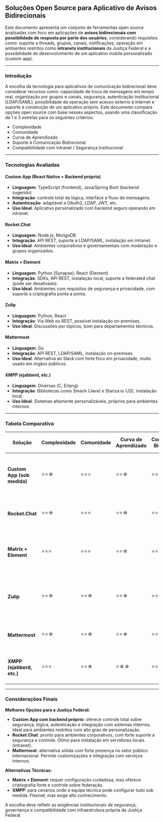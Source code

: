 ## Soluções Open Source para Aplicativo de Avisos Bidirecionais

Este documento apresenta um conjunto de ferramentas open source analisadas com foco em aplicações de **avisos bidirecionais com possibilidade de resposta por parte dos usuários**, considerando requisitos como: suporte a threads, grupos, canais, notificações, operação em ambientes restritos como **intranets institucionais** da Justiça Federal e a possibilidade de desenvolvimento de um aplicativo mobile personalizado (custom app).

---

### Introdução

A escolha da tecnologia para aplicativos de comunicação bidirecional deve considerar recursos como: capacidade de troca de mensagens em tempo real, organização por grupos e canais, segurança, autenticação institucional (LDAP/SAML), possibilidade de operação sem acesso externo à internet e suporte à construção de um aplicativo próprio. Este documento compara opções open source com base nesses aspectos, usando uma classificação de 1 a 3 estrelas para os seguintes critérios:

* Complexidade
* Comunidade
* Curva de Aprendizado
* Suporte à Comunicação Bidirecional
* Compatibilidade com Intranet / Segurança Institucional

---

### Tecnologias Avaliadas

#### Custom App (React Native + Backend próprio)

* **Linguagem**: TypeScript (frontend), Java/Spring Boot (backend sugerido)
* **Integração**: controle total da lógica, interface e fluxo de mensagens.
* **Autenticação**: adaptável a OAuth2, LDAP, JWT, etc.
* **Uso Ideal**: Aplicativo personalizado com backend seguro operando em intranet.

#### Rocket.Chat

* **Linguagem**: Node.js, MongoDB
* **Integração**: API REST, suporte a LDAP/SAML, instalação em intranet.
* **Uso Ideal**: Ambientes corporativos e governamentais com moderação e grupos organizados.

#### Matrix + Element

* **Linguagem**: Python (Synapse), React (Element)
* **Integração**: SDKs, API REST, instalação local, suporte a federated chat (pode ser desativado).
* **Uso Ideal**: Ambientes com requisitos de segurança e privacidade, com suporte a criptografia ponta a ponta.

#### Zulip

* **Linguagem**: Python, React
* **Integração**: Via Web ou REST, possível instalação on-premises.
* **Uso Ideal**: Discussões por tópicos, bom para departamentos técnicos.

#### Mattermost

* **Linguagem**: Go
* **Integração**: API REST, LDAP/SAML, instalação on-premises.
* **Uso Ideal**: Alternativa ao Slack com forte foco em privacidade, muito usado em órgãos públicos.

#### XMPP (ejabberd, etc.)

* **Linguagem**: Diversas (C, Erlang)
* **Integração**: Bibliotecas como Smack (Java) e Stanza.io (JS), instalação local.
* **Uso Ideal**: Sistemas altamente personalizáveis, próprios para ambientes internos.

---

### Tabela Comparativa

| Solução                     | Complexidade | Comunidade | Curva de Aprendizado | Comunicação Bidirecional | Compatível com Intranet | Observações Relevantes                                                  |
| --------------------------- | ------------ | ---------- | -------------------- | ------------------------ | ----------------------- | ----------------------------------------------------------------------- |
| **Custom App (sob medida)** | ⭐⭐☆          | ⭐⭐⭐        | ⭐⭐☆                  | ⭐⭐⭐                      | ⭐⭐⭐                     | Total controle. Ideal para apps fechados e com backend seguro.          |
| **Rocket.Chat**             | ⭐⭐☆          | ⭐⭐⭐        | ⭐⭐☆                  | ⭐⭐⭐                      | ⭐⭐⭐                     | Robusto, com suporte a LDAP e instalação em intranet.                   |
| **Matrix + Element**        | ⭐⭐⭐          | ⭐⭐⭐        | ⭐⭐☆                  | ⭐⭐⭐                      | ⭐⭐☆                     | Altamente seguro. Requer ajustes para operação sem federação.           |
| **Zulip**                   | ⭐⭐☆          | ⭐⭐☆        | ⭐⭐☆                  | ⭐⭐☆                      | ⭐⭐☆                     | Boa organização em tópicos. Exige adaptação para cenários não técnicos. |
| **Mattermost**              | ⭐⭐☆          | ⭐⭐☆        | ⭐⭐☆                  | ⭐⭐⭐                      | ⭐⭐⭐                     | Open source e adequado para uso institucional local.                    |
| **XMPP (ejabberd, etc.)**   | ⭐⭐⭐          | ⭐⭐☆        | ⭐☆☆                  | ⭐⭐☆                      | ⭐⭐⭐                     | Altamente flexível, ideal para integrações sob medida.                  |

---

### Considerações Finais

**Melhores Opções para a Justiça Federal:**

* **Custom App com backend próprio**: oferece controle total sobre segurança, lógica, autenticação e integração com sistemas internos. Ideal para ambientes restritos com alto grau de personalização.
* **Rocket.Chat**: pronto para ambientes corporativos, com forte suporte a segurança e controle. Ótimo para instalação em servidores locais (intranet).
* **Mattermost**: alternativa sólida com forte presença no setor público internacional. Permite customizações e integração com serviços internos.

**Alternativas Técnicas:**

* **Matrix + Element**: requer configuração cuidadosa, mas oferece criptografia forte e controle sobre federação.
* **XMPP**: para cenários onde a equipe técnica pode configurar tudo sob medida. Flexível, mas exige alto conhecimento.

A escolha deve refletir as exigências institucionais de segurança, governança e compatibilidade com infraestrutura própria da Justiça Federal.
